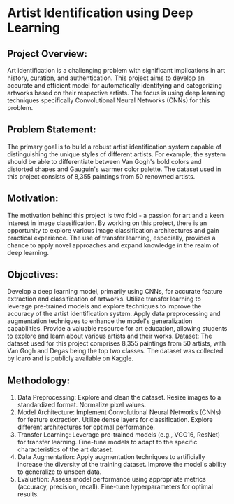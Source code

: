 # Artist Identification using Deep Learning
## Project Overview:
Art identification is a challenging problem with significant implications in art history, curation, and authentication. This project aims to develop an accurate and efficient model for automatically identifying and categorizing artworks based on their respective artists. The focus is using deep learning techniques specifically Convolutional Neural Networks (CNNs) for this problem.

## Problem Statement:
The primary goal is to build a robust artist identification system capable of distinguishing the unique styles of different artists. For example, the system should be able to differentiate between Van Gogh's bold colors and distorted shapes and Gauguin's warmer color palette. The dataset used in this project consists of 8,355 paintings from 50 renowned artists.

## Motivation:
The motivation behind this project is two fold - a passion for art and a keen interest in image classification. By working on this project, there is an opportunity to explore various image classification architectures and gain practical experience. The use of transfer learning, especially, provides a chance to apply novel approaches and expand knowledge in the realm of deep learning.

## Objectives:
Develop a deep learning model, primarily using CNNs, for accurate feature extraction and classification of artworks.
Utilize transfer learning to leverage pre-trained models and explore techniques to improve the accuracy of the artist identification system.
Apply data preprocessing and augmentation techniques to enhance the model's generalization capabilities.
Provide a valuable resource for art education, allowing students to explore and learn about various artists and their works.
Dataset:
The dataset used for this project comprises 8,355 paintings from 50 artists, with Van Gogh and Degas being the top two classes. The dataset was collected by Icaro and is publicly available on Kaggle.

## Methodology:
1. Data Preprocessing:
Explore and clean the dataset.
Resize images to a standardized format.
Normalize pixel values.
2. Model Architecture:
Implement Convolutional Neural Networks (CNNs) for feature extraction.
Utilize dense layers for classification.
Explore different architectures for optimal performance.
3. Transfer Learning:
Leverage pre-trained models (e.g., VGG16, ResNet) for transfer learning.
Fine-tune models to adapt to the specific characteristics of the art dataset.
4. Data Augmentation:
Apply augmentation techniques to artificially increase the diversity of the training dataset.
Improve the model's ability to generalize to unseen data.
5. Evaluation:
Assess model performance using appropriate metrics (accuracy, precision, recall).
Fine-tune hyperparameters for optimal results.
